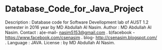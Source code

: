 # Database_Code_for_Java_Project
Description : Database code for Software Devellopment lab of AUST 1.2 semester in 2016 year by MD Abdullah Al Nasim. Author : MD Abdullah Al Nasim. Contact : a)e-mail- nasim5153@gmail.com . b)facebook - https://www.facebook.com/csenasim . blog- http://csenasim.blogspot.com/ . Language : JAVA. License : by MD Abdullah Al Nasim.

